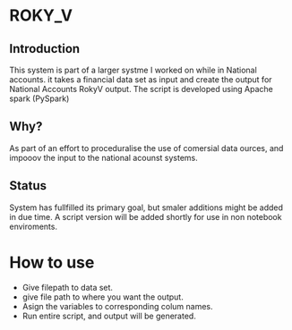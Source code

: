# ROKY_V

## Introduction
This system is part of a larger systme I worked on while in National accounts. it takes a financial data set as input and create the output for National Accounts RokyV output. The script is developed using Apache spark (PySpark)

## Why?
As part of an effort to proceduralise the use of comersial data ources, and impooov the input to the national acounst systems.

## Status
System has fullfilled its primary goal, but smaler additions might be added in due time.
A script version will be added shortly for use in non notebook enviroments.

# How to use
* Give filepath to data set.
* give file path to where you want the output.
* Asign the variables to corresponding colum names.
* Run entire script, and output will be generated.

